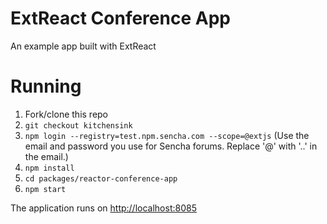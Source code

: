 # ExtReact Conference App

An example app built with ExtReact

# Running

1. Fork/clone this repo
2. `git checkout kitchensink`
3. `npm login --registry=test.npm.sencha.com --scope=@extjs` (Use the email and password you use for Sencha forums.  Replace '@' with '..' in the email.)
4. `npm install`
5. `cd packages/reactor-conference-app`
6. `npm start`

The application runs on [http://localhost:8085](http://localhost:8085)
